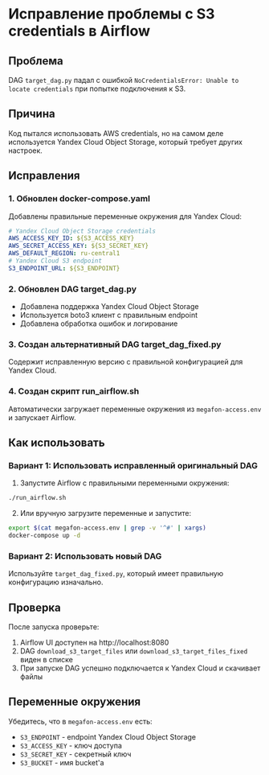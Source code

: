 # Исправление проблемы с S3 credentials в Airflow

## Проблема
DAG `target_dag.py` падал с ошибкой `NoCredentialsError: Unable to locate credentials` при попытке подключения к S3.

## Причина
Код пытался использовать AWS credentials, но на самом деле используется Yandex Cloud Object Storage, который требует других настроек.

## Исправления

### 1. Обновлен docker-compose.yaml
Добавлены правильные переменные окружения для Yandex Cloud:
```yaml
# Yandex Cloud Object Storage credentials
AWS_ACCESS_KEY_ID: ${S3_ACCESS_KEY}
AWS_SECRET_ACCESS_KEY: ${S3_SECRET_KEY}
AWS_DEFAULT_REGION: ru-central1
# Yandex Cloud S3 endpoint
S3_ENDPOINT_URL: ${S3_ENDPOINT}
```

### 2. Обновлен DAG target_dag.py
- Добавлена поддержка Yandex Cloud Object Storage
- Используется boto3 клиент с правильным endpoint
- Добавлена обработка ошибок и логирование

### 3. Создан альтернативный DAG target_dag_fixed.py
Содержит исправленную версию с правильной конфигурацией для Yandex Cloud.

### 4. Создан скрипт run_airflow.sh
Автоматически загружает переменные окружения из `megafon-access.env` и запускает Airflow.

## Как использовать

### Вариант 1: Использовать исправленный оригинальный DAG
1. Запустите Airflow с правильными переменными окружения:
```bash
./run_airflow.sh
```

2. Или вручную загрузите переменные и запустите:
```bash
export $(cat megafon-access.env | grep -v '^#' | xargs)
docker-compose up -d
```

### Вариант 2: Использовать новый DAG
Используйте `target_dag_fixed.py`, который имеет правильную конфигурацию изначально.

## Проверка
После запуска проверьте:
1. Airflow UI доступен на http://localhost:8080
2. DAG `download_s3_target_files` или `download_s3_target_files_fixed` виден в списке
3. При запуске DAG успешно подключается к Yandex Cloud и скачивает файлы

## Переменные окружения
Убедитесь, что в `megafon-access.env` есть:
- `S3_ENDPOINT` - endpoint Yandex Cloud Object Storage
- `S3_ACCESS_KEY` - ключ доступа
- `S3_SECRET_KEY` - секретный ключ
- `S3_BUCKET` - имя bucket'а 